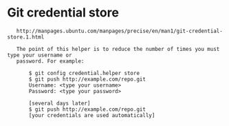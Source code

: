 # Git credential store
      
       http://manpages.ubuntu.com/manpages/precise/en/man1/git-credential-store.1.html
       
       The point of this helper is to reduce the number of times you must type your username or
       password. For example:

           $ git config credential.helper store
           $ git push http://example.com/repo.git
           Username: <type your username>
           Password: <type your password>

           [several days later]
           $ git push http://example.com/repo.git
           [your credentials are used automatically]